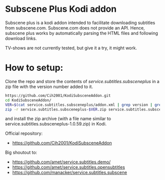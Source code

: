 Subscene Plus Kodi addon
========================

Subscene plus is a kodi addon intended to facilitate downloading subtitles from subscene.com. Subscene.com does not provide an API. Hence, subscene plus works by automatically parsing the HTML files and following download links.

TV-shows are not currently tested, but give it a try, it might work.

How to setup:
=============
Clone the repo and store the contents of *service.subtitles.subsceneplus* in a zip file with the version number added to it.
```bash
https://github.com/Cih2001/KodiSubsceneAddon.git
cd KodiSubsceneAddon/
VER=$(cat service.subtitles.subsceneplus/addon.xml | grep version | grep -v "<" | sed -r "s/.*\"(.*)\"/\1/g")
zip -r service.subtitles.subsceneplus-$VER.zip service.subtitles.subsceneplus/
```
and install the zip archive (with a file name similar to service.subtitles.subsceneplus-1.0.59.zip) in Kodi.

Official repository:  
* https://github.com/Cih2001/KodiSubsceneAddon

Big shoutout to:  
* https://github.com/amet/service.subtitles.demo/
* https://github.com/amet/service.subtitles.opensubtitles
* https://github.com/manacker/service.subtitles.subscene
